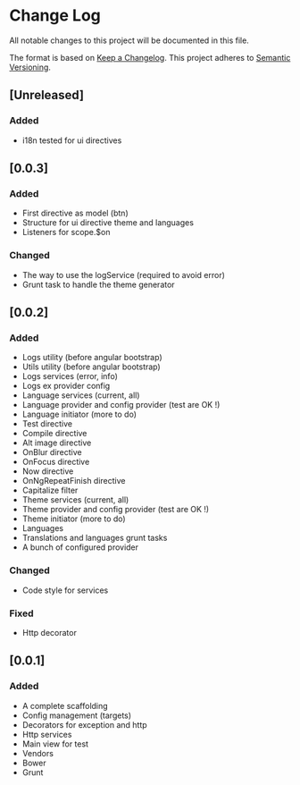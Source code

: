 # Change Log
All notable changes to this project will be documented in this file.

The format is based on [Keep a Changelog](http://keepachangelog.com/).
This project adheres to [Semantic Versioning](http://semver.org/).

## [Unreleased]
### Added
- i18n tested for ui directives

## [0.0.3]
### Added
- First directive as model (btn)
- Structure for ui directive theme and languages
- Listeners for scope.$on

### Changed
- The way to use the logService (required to avoid error)
- Grunt task to handle the theme generator

## [0.0.2]
### Added
- Logs utility (before angular bootstrap)
- Utils utility (before angular bootstrap)
- Logs services (error, info)
- Logs ex provider config
- Language services (current, all)
- Language provider and config provider (test are OK !)
- Language initiator (more to do)
- Test directive
- Compile directive
- Alt image directive
- OnBlur directive
- OnFocus directive
- Now directive
- OnNgRepeatFinish directive
- Capitalize filter
- Theme services (current, all)
- Theme provider and config provider (test are OK !)
- Theme initiator (more to do)
- Languages
- Translations and languages grunt tasks
- A bunch of configured provider

### Changed
- Code style for services

### Fixed
- Http decorator

## [0.0.1]
### Added
- A complete scaffolding
- Config management (targets)
- Decorators for exception and http
- Http services
- Main view for test
- Vendors
- Bower
- Grunt
